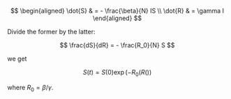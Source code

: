 $$
\begin{aligned}
\dot{S} & = - \frac{\beta}{N} IS \\
\dot{R} &  = \gamma I
\end{aligned}
$$

Divide the former by the latter:

$$
\frac{dS}{dR} = - \frac{R_0}{N} S
$$

we get

$$
S(t) = S(0) \exp \left( -R_0( R( ) \right)
$$

where $R_0 = \beta/\gamma$.
<!--stackedit_data:
eyJoaXN0b3J5IjpbLTU2MzgyNjI1Nl19
-->
